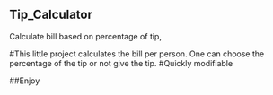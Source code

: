## Tip_Calculator
Calculate bill based on percentage of tip,

#This little project calculates the bill per person. One can choose the percentage of the tip or not give the tip. 
#Quickly modifiable



##Enjoy
